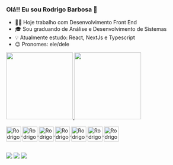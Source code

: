 ### Olá!! Eu sou Rodrigo Barbosa 👋

- 👨‍💻 Hoje trabalho com Desenvolvimento Front End
- 🎓 Sou graduando de Análise e Desenvolvimento de Sistemas
- 💡 Atualmente estudo: React, NextJs e Typescript
- 😉 Pronomes: ele/dele

<div>
  <a href="https://github.com/rodrigosbarboza">
  <img height="180em" src="https://github-readme-stats.vercel.app/api?username=rodrigosbarboza&show_icons=true&theme=dark&include_all_commits=true&count_private=true"/>
  <img height="180em" src="https://github-readme-stats.vercel.app/api/top-langs/?username=rodrigosbarboza&layout=compact&langs_count=16&theme=dark"/>
</div>
  
<div style="display: inline_block"><br>
  <img align="center" alt="Rodrigo-html"  heigth="30" width="40" src="https://cdn.jsdelivr.net/gh/devicons/devicon/icons/html5/html5-original.svg">
  <img align="center" alt="Rodrigo-css"  heigth="30" width="40" src="https://cdn.jsdelivr.net/gh/devicons/devicon/icons/css3/css3-original.svg">
  <img align="center" alt="Rodrigo-js"  heigth="30" width="40" src="https://cdn.jsdelivr.net/gh/devicons/devicon/icons/javascript/javascript-original.svg">
  <img align="center" alt="Rodrigo-react"  heigth="30" width="40" src="https://cdn.jsdelivr.net/gh/devicons/devicon/icons/react/react-original.svg">
  <img align="center" alt="Rodrigo-nextjs"  heigth="30" width="40" src="https://cdn.jsdelivr.net/gh/devicons/devicon/icons/nextjs/nextjs-original.svg">
  <img align="center" alt="Rodrigo-graphql"  heigth="30" width="40" src="https://cdn.jsdelivr.net/gh/devicons/devicon/icons/graphql/graphql-plain.svg">
  <img align="center" alt="Rodrigo-java"  heigth="30" width="40" src="https://cdn.jsdelivr.net/gh/devicons/devicon/icons/java/java-original.svg">
  
</div>
  
##

 <div>
   <a href="https://www.linkedin.com/in/rodrigos-barbosa/" target="_blank" ><img src="https://img.shields.io/badge/LinkedIn-0077B5?style=for-the-badge&logo=linkedin&logoColor=white" target="_blank"></a>
   <a href="https://www.instagram.com/heyrodrigos/" target="_blank" ><img src="https://img.shields.io/badge/Instagram-E4405F?style=for-the-badge&logo=instagram&logoColor=white" target="_blank"></a>
      <a href="https://twitter.com/heyrodrigos" target="_blank" ><img src="https://img.shields.io/badge/Twitter-1DA1F2?style=for-the-badge&logo=twitter&logoColor=white" target="_blank"></a>
 </div>
